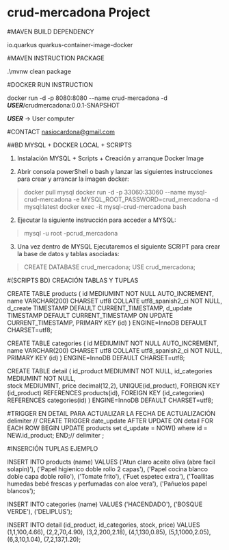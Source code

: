 # crud-mercadona Project

#MAVEN BUILD DEPENDENCY 

<dependency>
   <groupId>io.quarkus</groupId>
   <artifactId>quarkus-container-image-docker</artifactId>
</dependency>

#MAVEN INSTRUCTION PACKAGE

.\mvnw clean package

#DOCKER RUN INSTRUCTION

docker run -d -p 8080:8080 --name crud-mercadona -d ***USER***/crudmercadona:0.0.1-SNAPSHOT

***USER*** -> User computer

#CONTACT
nasiocardona@gmail.com

##BD MYSQL + DOCKER LOCAL + SCRIPTS
1. Instalación MYSQL + Scripts + Creación y arranque Docker Image

1.	Abrir consola powerShell o bash y lanzar las siguientes instrucciones para crear y arrancar la imagen docker:

>	docker pull mysql
>	docker run -d -p 33060:33060 --name mysql-crud-mercadona -e MYSQL_ROOT_PASSWORD=crud_mercadona -d mysql:latest
>	docker exec -it mysql-crud-mercadona bash

2.	Ejecutar la siguiente instrucción para acceder a MYSQL:

>	mysql -u root -pcrud_mercadona

3.	Una vez dentro de MYSQL Ejecutaremos el siguiente SCRIPT para crear la base de datos y tablas asociadas:

>	CREATE DATABASE crud_mercadona;
>	USE crud_mercadona;

#(SCRIPTS BD) CREACIÓN TABLAS Y TUPLAS

CREATE TABLE products (
  id MEDIUMINT NOT NULL AUTO_INCREMENT,
  name VARCHAR(200) CHARSET utf8 COLLATE utf8_spanish2_ci NOT NULL, 
  d_create TIMESTAMP DEFAULT CURRENT_TIMESTAMP,
  d_update TIMESTAMP DEFAULT CURRENT_TIMESTAMP ON UPDATE CURRENT_TIMESTAMP,
  PRIMARY KEY (id)
) ENGINE=InnoDB DEFAULT CHARSET=utf8;

CREATE TABLE categories (
  id MEDIUMINT NOT NULL AUTO_INCREMENT,
  name VARCHAR(200) CHARSET utf8 COLLATE utf8_spanish2_ci NOT NULL,
  PRIMARY KEY (id)
) ENGINE=InnoDB DEFAULT CHARSET=utf8;

CREATE TABLE detail (
  id_product MEDIUMINT NOT NULL,
  id_categories MEDIUMINT NOT NULL,    
  stock MEDIUMINT,
  price decimal(12,2),
  UNIQUE(id_product),
  FOREIGN KEY (id_product) REFERENCES products(id),
  FOREIGN KEY (id_categories) REFERENCES categories(id)
) ENGINE=InnoDB DEFAULT CHARSET=utf8;

#TRIGGER EN DETAIL PARA ACTUALIZAR LA FECHA DE ACTUALIZACIÓN
delimiter //
CREATE TRIGGER date_update AFTER UPDATE ON detail 
FOR EACH ROW 
BEGIN
	UPDATE products set d_update = NOW() where id = NEW.id_product;
END;//
delimiter ;

#INSERCIÓN TUPLAS EJEMPLO

INSERT INTO products (name) VALUES
('Atun claro aceite oliva (abre facil solapin)'), 
('Papel higienico doble rollo 2 capas'), 
('Papel cocina blanco doble capa doble rollo'), 
('Tomate frito'), 
('Fuet espetec extra'), 
('Toallitas humedas bebé frescas y perfumadas con aloe vera'), 
('Pañuelos papel blancos');

INSERT INTO categories (name) VALUES
('HACENDADO'),
('BOSQUE VERDE'),
('DELIPLUS');

INSERT INTO detail (id_product, id_categories, stock, price) VALUES
(1,1,100,4.66),
(2,2,70,4.90),
(3,2,200,2.18),
(4,1,130,0.85),
(5,1,1000,2.05),
(6,3,10,1.04),
(7,2,137,1.20);
